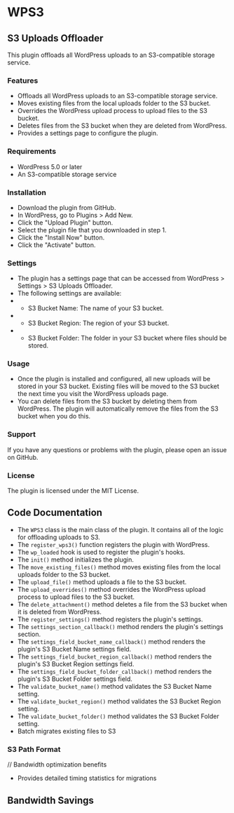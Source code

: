 # WPS3
## S3 Uploads Offloader
This plugin offloads all WordPress uploads to an S3-compatible storage service.

### Features
- Offloads all WordPress uploads to an S3-compatible storage service.
- Moves existing files from the local uploads folder to the S3 bucket.
- Overrides the WordPress upload process to upload files to the S3 bucket.
- Deletes files from the S3 bucket when they are deleted from WordPress.
- Provides a settings page to configure the plugin.

### Requirements
- WordPress 5.0 or later
- An S3-compatible storage service

### Installation
- Download the plugin from GitHub.
- In WordPress, go to Plugins > Add New.
- Click the "Upload Plugin" button.
- Select the plugin file that you downloaded in step 1.
- Click the "Install Now" button.
- Click the "Activate" button.

### Settings
- The plugin has a settings page that can be accessed from WordPress > Settings > S3 Uploads Offloader.
- The following settings are available:
- - S3 Bucket Name: The name of your S3 bucket.
- - S3 Bucket Region: The region of your S3 bucket.
- - S3 Bucket Folder: The folder in your S3 bucket where files should be stored.

### Usage
- Once the plugin is installed and configured, all new uploads will be stored in your S3 bucket. Existing files will be moved to the S3 bucket the next time you visit the WordPress uploads page.
- You can delete files from the S3 bucket by deleting them from WordPress. The plugin will automatically remove the files from the S3 bucket when you do this.

### Support
If you have any questions or problems with the plugin, please open an issue on GitHub.

### License
The plugin is licensed under the MIT License.

## Code Documentation

- The `WPS3` class is the main class of the plugin. It contains all of the logic for offloading uploads to S3.
- The `register_wps3()` function registers the plugin with WordPress.
- The `wp_loaded` hook is used to register the plugin's hooks.
- The `init()` method initializes the plugin.
- The `move_existing_files()` method moves existing files from the local uploads folder to the S3 bucket.
- The `upload_file()` method uploads a file to the S3 bucket.
- The `upload_overrides()` method overrides the WordPress upload process to upload files to the S3 bucket.
- The `delete_attachment()` method deletes a file from the S3 bucket when it is deleted from WordPress.
- The `register_settings()` method registers the plugin's settings.
- The `settings_section_callback()` method renders the plugin's settings section.
- The `settings_field_bucket_name_callback()` method renders the plugin's S3 Bucket Name settings field.
- The `settings_field_bucket_region_callback()` method renders the plugin's S3 Bucket Region settings field.
- The `settings_field_bucket_folder_callback()` method renders the plugin's S3 Bucket Folder settings field.
- The `validate_bucket_name()` method validates the S3 Bucket Name setting.
- The `validate_bucket_region()` method validates the S3 Bucket Region setting.
- The `validate_bucket_folder()` method validates the S3 Bucket Folder setting.
- Batch migrates existing files to S3 
### S3 Path Format 
// Bandwidth optimization benefits 
- Provides detailed timing statistics for migrations 
## Bandwidth Savings 
